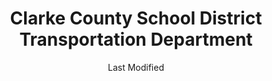 ---
layout: location-page
date: Last Modified
description: "Local COVID-19 testing is available at Clarke County School District Transportation Department in Athens, Georgia, USA."
permalink: "locations/georgia/athens/clarke-county-school-district-transportation-department/"
tags:
  - locations
  - georgia
title: Clarke County School District Transportation Department
uniqueName: clarke-county-school-district-transportation-department
state: Georgia
stateAbbr: GA
hood: "Athens"
address: "165 Paradise Blvd"
city: "Athens"
zip: "30607"
zipsNearby: "30807 31024 31026 31033 31038 31045 30817 30819 31059 31061 31062 31064 30821 31085 31087 30824 30828 29840 29620 29621 29622 29623 29624 29625 29626 29628 29631 29632 29633 29634 29643 29655 29656 29658 29659 29665 29670 29675 29677 29672 29678 29679 29684 29689 29691 29693 29696 30004 30005 30009 30022 30023 30510 30619 30601 30602 30603 30604 30605 30606 30607 30608 30609 30612 30301 30302 30303 30304 30305 30306 30307 30308 30309 30310 30311 30312 30313 30314 30315 30316 30317 30318 30319 30321 30322 30324 30325 30326 30327 30328 30329 30332 30333 30334 30338 30340 30341 30342 30343 30345 30346 30348 30350 30353 30354 30355 30356 30357 30358 30359 30360 30361 30362 30363 30366 30368 30370 30371 30375 30377 30378 30380 30384 30385 30388 30392 30394 30396 30398 31106 31107 31119 31126 31131 31139 31141 31145 31146 31150 31156 31192 31193 31195 31196 39901 30011 30002 30511 30107 30620 30621 30622 30623 30516 30624 30517 30625 30515 30518 30519 30520 30169 30627 30521 30523 30021 30527 30528 30628 30629 30529 30530 30599 30288 30012 30013 30094 30531 30014 30015 30016 30630 30631 30028 30040 30041 30019 30533 30597 30633 30534 30030 30031 30032 30033 30034 30035 30036 30037 30535 30544 30634 30026 30029 30095 30096 30097 30098 30099 30538 30635 30294 30638 30216 30542 30297 30298 30639 30501 30503 30504 30506 30507 30543 30641 30017 30642 30643 30545 30645 30547 30548 30646 30647 30233 30549 30234 30018 30552 30553 30042 30043 30044 30045 30046 30049 30648 30047 30048 30038 30058 30248 30052 30554 30252 30253 30650 30055 30557 30558 30655 30656 30260 30287 30563 30564 30056 30565 30003 30010 30071 30091 30092 30093 30502 30566 30054 30567 30072 30070 30660 30074 30273 30075 30076 30077 30662 30663 30571 30079 30664 30665 30039 30078 30025 30666 30667 30671 30281 30083 30086 30087 30088 30024 30573 30575 30177 30576 30668 30577 30598 30084 30085 30580 30669 30673 30677 30678 30581 30680 30683 30073 30347 30376 30379 30386 30387 30389 30390 30399 30596 31120 31191 31197 31198 31199" 
mapUrl: "http://maps.apple.com/?q=Clarke+County+School+District+Transportation+Department&address=165+Paradise+Blvd,Athens,Georgia,30607"
locationType: Drive-thru
phone: "706-340-0996"
website: "https://dph.georgia.gov/locations/clarke-county-school-district-transportation-department"
onlineBooking: undefined
closed: undefined
closedUpdate: May 23rd, 2020
notes: "By appointment only."
days: Weekdays
hours: 8:30AM-5PM
altDays: Saturdays
altHours: 9AM-Noon
ctaMessage: Learn more
ctaUrl: "https://dph.georgia.gov/locations/clarke-county-school-district-transportation-department"
---